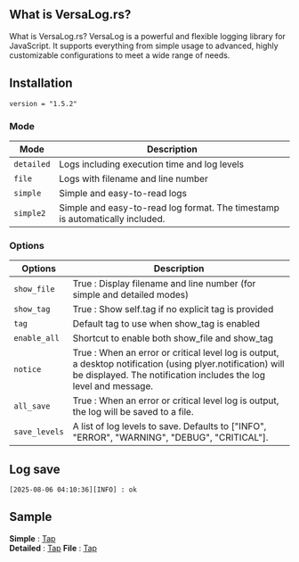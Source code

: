 ## What is VersaLog.rs?

What is VersaLog.rs?
VersaLog is a powerful and flexible logging library for JavaScript.
It supports everything from simple usage to advanced, highly customizable configurations to meet a wide range of needs.

## Installation

```
version = "1.5.2"
```

### Mode

| Mode       | Description                                                                  |
| ---------- | ---------------------------------------------------------------------------- |
| `detailed` | Logs including execution time and log levels                                 |
| `file`     | Logs with filename and line number                                           |
| `simple`   | Simple and easy-to-read logs                                                 |
| `simple2`  | Simple and easy-to-read log format. The timestamp is automatically included. |

### Options

| Options       | Description                                                                                                                                                                     |
| ------------- | ------------------------------------------------------------------------------------------------------------------------------------------------------------------------------- |
| `show_file`   | True : Display filename and line number (for simple and detailed modes)                                                                                                         |
| `show_tag`    | True : Show self.tag if no explicit tag is provided                                                                                                                             |
| `tag`         | Default tag to use when show_tag is enabled                                                                                                                                     |
| `enable_all`  | Shortcut to enable both show_file and show_tag                                                                                                                                  |
| `notice`      | True : When an error or critical level log is output, a desktop notification (using plyer.notification) will be displayed. The notification includes the log level and message. |
| `all_save`    | True : When an error or critical level log is output, the log will be saved to a file.                                                                                          |
| `save_levels` | A list of log levels to save. Defaults to ["INFO", "ERROR", "WARNING", "DEBUG", "CRITICAL"].                                                                                    |

## Log save

```
[2025-08-06 04:10:36][INFO] : ok
```

## Sample

**Simple** : [Tap](https://github.com/kaedeek/VersaLog.rs/blob/main/tests/simple_test.rs)  
**Detailed** : [Tap](https://github.com/kaedeek/VersaLog.rs/blob/main/tests/detailed_test.rs)
**File** : [Tap](https://github.com/kaedeek/VersaLog.rs/blob/main/tests/file_test.rs)